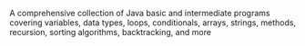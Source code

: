 A comprehensive collection of Java basic and intermediate programs covering variables, data types, loops, conditionals, arrays, strings, methods, recursion, sorting algorithms, backtracking, and more
